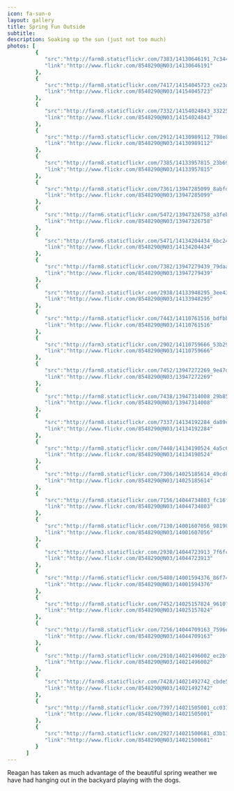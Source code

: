 ```yaml
---
icon: fa-sun-o
layout: gallery
title: Spring Fun Outside
subtitle:
description: Soaking up the sun (just not too much)
photos: [
         {
            "src":"http://farm8.staticflickr.com/7383/14130646191_7c34408746_z.jpg",
            "link":"http://www.flickr.com/8548290@N03/14130646191"
         },
         {
            "src":"http://farm8.staticflickr.com/7417/14154045723_ce23d2a2e5_z.jpg",
            "link":"http://www.flickr.com/8548290@N03/14154045723"
         },
         {
            "src":"http://farm8.staticflickr.com/7332/14154024843_332251d8a6_z.jpg",
            "link":"http://www.flickr.com/8548290@N03/14154024843"
         },
         {
            "src":"http://farm3.staticflickr.com/2912/14130989112_798e810464_z.jpg",
            "link":"http://www.flickr.com/8548290@N03/14130989112"
         },
         {
            "src":"http://farm8.staticflickr.com/7385/14133957815_23b69df9b5_z.jpg",
            "link":"http://www.flickr.com/8548290@N03/14133957815"
         },
         {
            "src":"http://farm8.staticflickr.com/7361/13947285099_8abfdaaa41_z.jpg",
            "link":"http://www.flickr.com/8548290@N03/13947285099"
         },
         {
            "src":"http://farm6.staticflickr.com/5472/13947326758_a3febf2311_z.jpg",
            "link":"http://www.flickr.com/8548290@N03/13947326758"
         },
         {
            "src":"http://farm6.staticflickr.com/5471/14134204434_6bc2429b07_z.jpg",
            "link":"http://www.flickr.com/8548290@N03/14134204434"
         },
         {
            "src":"http://farm8.staticflickr.com/7382/13947279439_79daa1eaa1_z.jpg",
            "link":"http://www.flickr.com/8548290@N03/13947279439"
         },
         {
            "src":"http://farm3.staticflickr.com/2938/14133948295_3ee43a0659_z.jpg",
            "link":"http://www.flickr.com/8548290@N03/14133948295"
         },
         {
            "src":"http://farm8.staticflickr.com/7443/14110761516_bdfbb423f7_z.jpg",
            "link":"http://www.flickr.com/8548290@N03/14110761516"
         },
         {
            "src":"http://farm3.staticflickr.com/2902/14110759666_53b294b1e3_z.jpg",
            "link":"http://www.flickr.com/8548290@N03/14110759666"
         },
         {
            "src":"http://farm8.staticflickr.com/7452/13947272269_9e47dbd378_z.jpg",
            "link":"http://www.flickr.com/8548290@N03/13947272269"
         },
         {
            "src":"http://farm8.staticflickr.com/7438/13947314008_29b8570ba3_z.jpg",
            "link":"http://www.flickr.com/8548290@N03/13947314008"
         },
         {
            "src":"http://farm8.staticflickr.com/7337/14134192284_da89ce83d2_z.jpg",
            "link":"http://www.flickr.com/8548290@N03/14134192284"
         },
         {
            "src":"http://farm8.staticflickr.com/7440/14134190524_4a5c64af5f_z.jpg",
            "link":"http://www.flickr.com/8548290@N03/14134190524"
         },
         {
            "src":"http://farm8.staticflickr.com/7306/14025185614_49cd871580_z.jpg",
            "link":"http://www.flickr.com/8548290@N03/14025185614"
         },
         {
            "src":"http://farm8.staticflickr.com/7156/14044734803_fc16faeded_z.jpg",
            "link":"http://www.flickr.com/8548290@N03/14044734803"
         },
         {
            "src":"http://farm8.staticflickr.com/7130/14001607056_981901dc99_z.jpg",
            "link":"http://www.flickr.com/8548290@N03/14001607056"
         },
         {
            "src":"http://farm3.staticflickr.com/2930/14044723913_7f6fc74f6c_z.jpg",
            "link":"http://www.flickr.com/8548290@N03/14044723913"
         },
         {
            "src":"http://farm6.staticflickr.com/5480/14001594376_86f74c7a61_z.jpg",
            "link":"http://www.flickr.com/8548290@N03/14001594376"
         },
         {
            "src":"http://farm8.staticflickr.com/7452/14025157824_9610798294_z.jpg",
            "link":"http://www.flickr.com/8548290@N03/14025157824"
         },
         {
            "src":"http://farm8.staticflickr.com/7256/14044709163_7596ee1eb1_z.jpg",
            "link":"http://www.flickr.com/8548290@N03/14044709163"
         },
         {
            "src":"http://farm3.staticflickr.com/2910/14021496002_ec2bf1159d_z.jpg",
            "link":"http://www.flickr.com/8548290@N03/14021496002"
         },
         {
            "src":"http://farm8.staticflickr.com/7428/14021492742_cbde5e95eb_z.jpg",
            "link":"http://www.flickr.com/8548290@N03/14021492742"
         },
         {
            "src":"http://farm8.staticflickr.com/7397/14021505001_cc03128ccf_z.jpg",
            "link":"http://www.flickr.com/8548290@N03/14021505001"
         },
         {
            "src":"http://farm3.staticflickr.com/2927/14021500681_d3b11408b7_z.jpg",
            "link":"http://www.flickr.com/8548290@N03/14021500681"
         }
      ]
---
```


Reagan has taken as much advantage of the beautiful spring weather we have had hanging out in the backyard playing with the dogs.
